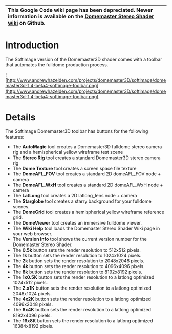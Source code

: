 |  This Google Code wiki page has been depreciated. Newer information is available on the [Domemaster Stereo Shader wiki](https://github.com/zicher3d-org/domemaster-stereo-shader/wiki/_pages) on Github.|
|:--------------------------------------------------------------------------------------------------------------------------------------------------------------------------------------------------------|

# Introduction #

The Softimage version of the Domemaster3D shader comes with a toolbar that automates the fulldome production process.

![http://www.andrewhazelden.com/projects/domemaster3D/softimage/domemaster3d-1.4-beta4-softimage-toolbar.png](http://www.andrewhazelden.com/projects/domemaster3D/softimage/domemaster3d-1.4-beta4-softimage-toolbar.png)

# Details #

The Softimage Domemaster3D toolbar has buttons for the following features:
  * The **AutoMagic** tool creates a Domemaster3D fulldome stereo camera rig and a hemispherical yellow wireframe test scene
  * The **Stereo Rig** tool creates a standard Domemaster3D stereo camera rig
  * The **Dome Texture** tool creates a screen space file texture
  * The **DomeAFL\_FOV** tool creates a standard 2D domeAFL\_FOV node + camera
  * The **DomeAFL\_WxH** tool creates a standard 2D domeAFL\_WxH node + camera
  * The **LatLong** tool creates a 2D latlong\_lens node + camera
  * The **Starglobe** tool creates a starry background for your fulldome scenes.
  * The **DomeGrid** tool creates a hemispherical yellow wireframe reference grid.
  * The **DomeViewer** tool creates an immersive fulldome viewer.
  * The **Wiki Help** tool loads the Domemaster Stereo Shader Wiki page in your web browser.
  * The **Version Info** tool shows the current version number for the Domemaster Stereo Shader.
  * The **0.5k** button sets the render resolution to 512x512 pixels.
  * The **1k** button sets the render resolution to 1024x1024 pixels.
  * The **2k** button sets the render resolution to 2048x2048 pixels.
  * The **4k** button sets the render resolution to 4096x4096 pixels.
  * The **8k** button sets the render resolution to 8192x8192 pixels.
  * The **1x0.5K** button sets the render resolution to a latlong optimized 1024x512 pixels.
  * The **2.x1K** button sets the render resolution to a latlong optimized 2048x1024 pixels.
  * The **4x2K** button sets the render resolution to a latlong optimized 4096x2048 pixels.
  * The **8x4K** button sets the render resolution to a latlong optimized 8192x4096 pixels.
  * The **16x8K** button sets the render resolution to a latlong optimized 16384x8192 pixels.